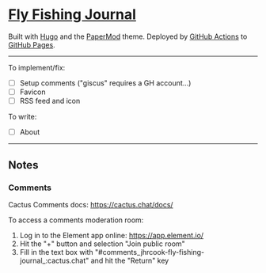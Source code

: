 # [Fly Fishing Journal](jhrcook.github.io/fly-fishing-journal/)

Built with [Hugo](https://gohugo.io) and the [PaperMod](https://github.com/adityatelange/hugo-PaperMod/) theme.
Deployed by [GitHub Actions](https://github.com/features/actions) to [GitHub Pages](https://pages.github.com).

---

To implement/fix:

- [ ] Setup comments ("giscus" requires a GH account...)
- [ ] Favicon
- [ ] RSS feed and icon

To write:

- [ ] About

---

## Notes

### Comments

Cactus Comments docs: <https://cactus.chat/docs/>

To access a comments moderation room:

1. Log in to the Element app online: <https://app.element.io/>
1. Hit the "+" button and selection "Join public room"
1. Fill in the text box with "#comments_jhrcook-fly-fishing-journal_<comment-section-ID>:cactus.chat" and hit the "Return" key
